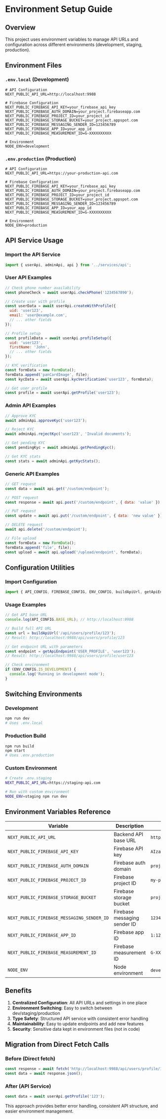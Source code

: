 # Environment Setup Guide

## Overview
This project uses environment variables to manage API URLs and configuration across different environments (development, staging, production).

## Environment Files

### `.env.local` (Development)
```env
# API Configuration
NEXT_PUBLIC_API_URL=http://localhost:9988

# Firebase Configuration
NEXT_PUBLIC_FIREBASE_API_KEY=your_firebase_api_key
NEXT_PUBLIC_FIREBASE_AUTH_DOMAIN=your_project.firebaseapp.com
NEXT_PUBLIC_FIREBASE_PROJECT_ID=your_project_id
NEXT_PUBLIC_FIREBASE_STORAGE_BUCKET=your_project.appspot.com
NEXT_PUBLIC_FIREBASE_MESSAGING_SENDER_ID=123456789
NEXT_PUBLIC_FIREBASE_APP_ID=your_app_id
NEXT_PUBLIC_FIREBASE_MEASUREMENT_ID=G-XXXXXXXXXX

# Environment
NODE_ENV=development
```

### `.env.production` (Production)
```env
# API Configuration
NEXT_PUBLIC_API_URL=https://your-production-api.com

# Firebase Configuration
NEXT_PUBLIC_FIREBASE_API_KEY=your_firebase_api_key
NEXT_PUBLIC_FIREBASE_AUTH_DOMAIN=your_project.firebaseapp.com
NEXT_PUBLIC_FIREBASE_PROJECT_ID=your_project_id
NEXT_PUBLIC_FIREBASE_STORAGE_BUCKET=your_project.appspot.com
NEXT_PUBLIC_FIREBASE_MESSAGING_SENDER_ID=123456789
NEXT_PUBLIC_FIREBASE_APP_ID=your_app_id
NEXT_PUBLIC_FIREBASE_MEASUREMENT_ID=G-XXXXXXXXXX

# Environment
NODE_ENV=production
```

## API Service Usage

### Import the API Service
```javascript
import { userApi, adminApi, api } from '../services/api';
```

### User API Examples
```javascript
// Check phone number availability
const phoneCheck = await userApi.checkPhone('1234567890');

// Create user with profile
const userData = await userApi.createWithProfile({
  uid: 'user123',
  email: 'user@example.com',
  // ... other fields
});

// Profile setup
const profileData = await userApi.profileSetup({
  uid: 'user123',
  firstName: 'John',
  // ... other fields
});

// KYC verification
const formData = new FormData();
formData.append('panCardImage', file);
const kycData = await userApi.kycVerification('user123', formData);

// Get user profile
const profile = await userApi.getProfile('user123');
```

### Admin API Examples
```javascript
// Approve KYC
await adminApi.approveKyc('user123');

// Reject KYC
await adminApi.rejectKyc('user123', 'Invalid documents');

// Get pending KYC
const pendingKyc = await adminApi.getPendingKyc();

// Get KYC stats
const stats = await adminApi.getKycStats();
```

### Generic API Examples
```javascript
// GET request
const data = await api.get('/custom/endpoint');

// POST request
const response = await api.post('/custom/endpoint', { data: 'value' });

// PUT request
const update = await api.put('/custom/endpoint', { data: 'new value' });

// DELETE request
await api.delete('/custom/endpoint');

// File upload
const formData = new FormData();
formData.append('file', file);
const upload = await api.upload('/upload/endpoint', formData);
```

## Configuration Utilities

### Import Configuration
```javascript
import { API_CONFIG, FIREBASE_CONFIG, ENV_CONFIG, buildApiUrl, getApiEndpoint } from '../utils/config';
```

### Usage Examples
```javascript
// Get API base URL
console.log(API_CONFIG.BASE_URL); // http://localhost:9988

// Build full API URL
const url = buildApiUrl('/api/users/profile/123');
// Result: http://localhost:9988/api/users/profile/123

// Get endpoint URL with parameters
const endpoint = getApiEndpoint('USER_PROFILE', 'user123');
// Result: http://localhost:9988/api/users/profile/user123

// Check environment
if (ENV_CONFIG.IS_DEVELOPMENT) {
  console.log('Running in development mode');
}
```

## Switching Environments

### Development
```bash
npm run dev
# Uses .env.local
```

### Production Build
```bash
npm run build
npm start
# Uses .env.production
```

### Custom Environment
```bash
# Create .env.staging
NEXT_PUBLIC_API_URL=https://staging-api.com

# Run with custom environment
NODE_ENV=staging npm run dev
```

## Environment Variables Reference

| Variable | Description | Example |
|----------|-------------|---------|
| `NEXT_PUBLIC_API_URL` | Backend API base URL | `http://localhost:9988` |
| `NEXT_PUBLIC_FIREBASE_API_KEY` | Firebase API key | `AIzaSy...` |
| `NEXT_PUBLIC_FIREBASE_AUTH_DOMAIN` | Firebase auth domain | `project.firebaseapp.com` |
| `NEXT_PUBLIC_FIREBASE_PROJECT_ID` | Firebase project ID | `my-project` |
| `NEXT_PUBLIC_FIREBASE_STORAGE_BUCKET` | Firebase storage bucket | `project.appspot.com` |
| `NEXT_PUBLIC_FIREBASE_MESSAGING_SENDER_ID` | Firebase messaging sender ID | `123456789` |
| `NEXT_PUBLIC_FIREBASE_APP_ID` | Firebase app ID | `1:123456789:web:abc123` |
| `NEXT_PUBLIC_FIREBASE_MEASUREMENT_ID` | Firebase measurement ID | `G-XXXXXXXXXX` |
| `NODE_ENV` | Node environment | `development`, `production` |

## Benefits

1. **Centralized Configuration**: All API URLs and settings in one place
2. **Environment Switching**: Easy to switch between dev/staging/production
3. **Type Safety**: Structured API service with consistent error handling
4. **Maintainability**: Easy to update endpoints and add new features
5. **Security**: Sensitive data kept in environment files (not in code)

## Migration from Direct Fetch Calls

### Before (Direct fetch)
```javascript
const response = await fetch('http://localhost:9988/api/users/profile/123');
const data = await response.json();
```

### After (API Service)
```javascript
const data = await userApi.getProfile('123');
```

This approach provides better error handling, consistent API structure, and easier environment management.
